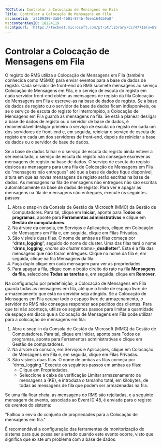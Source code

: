 ```yaml
---
TOCTitle: Controlar a Colocação de Mensagens em Fila
Title: Controlar a Colocação de Mensagens em Fila
ms:assetid: 'a7109399-3a84-4681-874b-f6ea1646b0a0'
ms:contentKeyID: 18124119
ms:mtpsurl: 'https://technet.microsoft.com/pt-pt/library/Cc747716(v=WS.10)'
---
```


Controlar a Colocação de Mensagens em Fila
==========================================

O registo do RMS utiliza a Colocação de Mensagens em Fila (também conhecida como MSMQ) para enviar eventos para a base de dados de registo. Cada servidor de front-end do RMS submete mensagens ao serviço Colocação de Mensagens em Fila, e o serviço de escuta do registo em cada servidor front-end obtém as mensagens de registo da fila Colocação de Mensagens em Fila e escreve-as na base de dados de registo. Se a base de dados de registo ou o servidor de base de dados ficam indisponíveis, ou se o serviço de escuta do registo for interrompido, a Colocação de Mensagens em Fila guarda as mensagens na fila. Se está a planear desligar a base de dados de registo ou o servidor de base de dados, é recomendável desligar primeiro o serviço de escuta do registo em cada um dos servidores de front-end e, em seguida, reiniciar o serviço de escuta do registo em cada um dos servidores de front-end, depois de reiniciar a base de dados ou o servidor de base de dados.

Se a base de dados falhar e o serviço de escuta do registo ainda estiver a ser executado, o serviço de escuta do registo não consegue escrever as mensagens de registo na base de dados. O serviço de escuta do registo desloca as mensagens para uma fila de Colocação de Mensagens em Fila de "mensagens não entregues" até que a base de dados fique disponível, altura em que as novas mensagens de registo serão escritas na base de dados. As mensagens na fila de mensagens não entregues não são escritas automaticamente na base de dados de registo. Para ver e apagar as mensagens na fila de mensagens não entregues, execute os seguintes passos:

1.  Abra o snap-in da Consola de Gestão da Microsoft (MMC) da Gestão de Computadores. Para tal, clique em **Iniciar**, aponte para **Todos os programas**, aponte para **Ferramentas administrativas** e clique em **Gestão de computadores**.
2.  Na árvore da consola, em Serviços e Aplicações, clique em Colocação de Mensagens em Fila e, em seguida, clique em Filas Privadas.
3.  São visíveis duas filas. O nome de ambas as filas começa por “**drms\_logging**”, seguido do nome do cluster. Uma das filas terá o nome "**drms\_logging\_***&lt;nome do cluster name&gt;***\_deadletter**". Esta é a fila das mensagens que não foram entregues. Clique no nome da fila e, em seguida, clique na fila Mensagens da fila.
4.  Faça duplo clique em cada mensagem para ver as propriedades.
5.  Para apagar a fila, clique com o botão direito do rato na fila **Mensagens da fila**, seleccione **Todas as tarefas** e, em seguida, clique em **Remover**.

Na configuração por predefinição, a Colocação de Mensagens em Fila guarda todas as mensagens em fila, até que o limite de espaço livre de armazenamento que está no servidor seja atingido. Se a Colocação de Mensagens em Fila ocupar todo o espaço livre de armazenamento, o servidor do RMS não consegue responder aos pedidos dos clientes. Para que tal não aconteça, utilize os seguintes passos para limitar a quantidade de espaço em disco que a Colocação de Mensagens em Fila pode utilizar para a colocação de mensagens em fila:

1.  Abra o snap-in da Consola de Gestão da Microsoft (MMC) da Gestão de Computadores. Para tal, clique em Iniciar, aponte para Todos os programas, aponte para Ferramentas administrativas e clique em Gestão de computadores.
2.  Na árvore da consola, em Serviços e Aplicações, clique em Colocação de Mensagens em Fila e, em seguida, clique em Filas Privadas.
3.  São visíveis duas filas. O nome de ambas as filas começa por “drms\_logging.” Execute os seguintes passos em ambas as filas:
    -   Clique em Propriedades.
    -   Seleccione a caixa de verificação Limitar armazenamento de mensagens a (KB), e introduza o tamanho total, em kilobytes, de todas as mensagens de fila que podem ser armazenadas na fila.

Se uma fila ficar cheia, as mensagens do RMS são rejeitadas, e a seguinte mensagem de evento, associada ao Event ID 48, é enviada para o registo de eventos do sistema:

"Falhou o envio do conjunto de propriedades para a Colocação de mensagens em fila."

É recomendável a configuração das ferramentas de monitorização do sistema para que possa ser alertado quando este evento ocorre, visto que significa que existe um problema com a base de dados.
